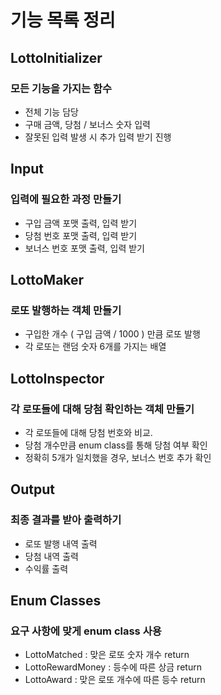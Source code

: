# 기능 목록 정리

## LottoInitializer
### 모든 기능을 가지는 함수
- 전체 기능 담당
- 구매 금액, 당첨 / 보너스 숫자 입력
- 잘못된 입력 발생 시 추가 입력 받기 진행

## Input 
### 입력에 필요한 과정 만들기 
- 구입 금액 포맷 출력, 입력 받기
- 당첨 번호 포맷 출력, 입력 받기
- 보너스 번호 포맷 출력, 입력 받기

## LottoMaker
### 로또 발행하는 객체 만들기
- 구입한 개수 ( 구입 금액 / 1000 ) 만큼 로또 발행
- 각 로또는 랜덤 숫자 6개를 가지는 배열

## LottoInspector 
### 각 로또들에 대해 당첨 확인하는 객체 만들기
- 각 로또들에 대해 당첨 번호와 비교.
- 당첨 개수만큼 enum class를 통해 당첨 여부 확인
- 정확히 5개가 일치했을 경우, 보너스 번호 추가 확인

## Output
### 최종 결과를 받아 출력하기
- 로또 발행 내역 출력
- 당첨 내역 출력
- 수익률 출력

## Enum Classes
### 요구 사항에 맞게 enum class 사용
- LottoMatched : 맞은 로또 숫자 개수 return
- LottoRewardMoney : 등수에 따른 상금 return
- LottoAward : 맞은 로또 개수에 따른 등수 return